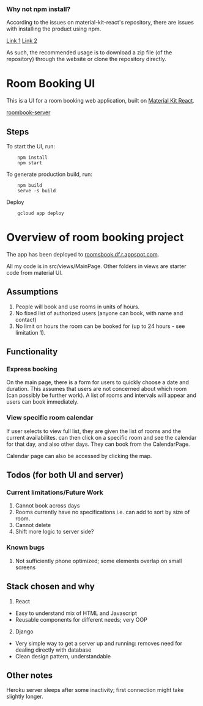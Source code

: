 ### Why not npm install?

According to the issues on material-kit-react's repository, there are issues with installing the product using npm.

[Link 1](https://github.com/creativetimofficial/material-kit-react/issues/71)
[Link 2](https://github.com/creativetimofficial/ct-material-dashboard-pro-react/issues/50#issuecomment-407030675)

As such, the recommended usage is to download a zip file (of the repository) through the website or clone the repository directly.


# Room Booking UI

This is a UI for a room booking web application, built on [Material Kit React](https://demos.creative-tim.com/material-kit-react/#/?ref=mkr-readme). 

[roombook-server](https://github.com/wenhongg/roombook-server)

## Steps
To start the UI, run:
```
    npm install
    npm start
```
To generate production build, run:
```
    npm build
    serve -s build
```
Deploy
```
	gcloud app deploy
```

# Overview of room booking project

The app has been deployed to [roomsbook.df.r.appspot.com](https://roomsbook.df.r.appspot.com/).

All my code is in src/views/MainPage. Other folders in views are starter code from material UI.

## Assumptions

1. People will book and use rooms in units of hours.
2. No fixed list of authorized users (anyone can book, with name and contact)
3. No limit on hours the room can be booked for (up to 24 hours - see limitation 1).

## Functionality

### Express booking

On the main page, there is a form for users to quickly choose a date and duration. This assumes that users are not concerned about which room (can possibly be further work). A list of rooms and intervals will appear and users can book immediately.

### View specific room calendar

If user selects to view full list, they are given the list of rooms and the current availabilites. can then click on a specific room and see the calendar for that day, and also other days. They can book from the CalendarPage.

Calendar page can also be accessed by clicking the map.

## Todos (for both UI and server)

### Current limitations/Future Work

1. Cannot book across days
2. Rooms currently have no specifications i.e. can add to sort by size of room.
3. Cannot delete
4. Shift more logic to server side?

### Known bugs

1. Not sufficiently phone optimized; some elements overlap on small screens

## Stack chosen and why

1. React 

- Easy to understand mix of HTML and Javascript
- Reusable components for different needs; very OOP 

2. Django

- Very simple way to get a server up and running: removes need for dealing directly with database
- Clean design pattern, understandable

## Other notes

Heroku server sleeps after some inactivity; first connection might take slightly longer.